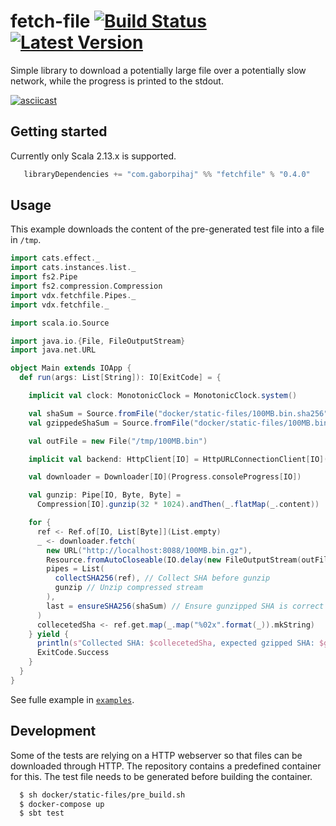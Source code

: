 # fetch-file [![Build Status](https://travis-ci.org/voidcontext/fetch-file.svg?branch=master)](https://travis-ci.org/voidcontext/fetch-file) [![Latest Version](https://img.shields.io/github/v/release/voidcontext/fetch-file)](https://github.com/voidcontext/fetch-file/releases)

Simple library to download a potentially large file over a potentially slow network, while the progress is printed to the stdout.

[![asciicast](https://asciinema.org/a/7kvI5otiStozvSx4UVgEEjCSA.svg)](https://asciinema.org/a/7kvI5otiStozvSx4UVgEEjCSA)

## Getting started

Currently only Scala 2.13.x is supported.

```scala
   libraryDependencies += "com.gaborpihaj" %% "fetchfile" % "0.4.0"
```

## Usage

This example downloads the content of the pre-generated test file into a file in `/tmp`.

```scala
import cats.effect._
import cats.instances.list._
import fs2.Pipe
import fs2.compression.Compression
import vdx.fetchfile.Pipes._
import vdx.fetchfile._

import scala.io.Source

import java.io.{File, FileOutputStream}
import java.net.URL

object Main extends IOApp {
  def run(args: List[String]): IO[ExitCode] = {

    implicit val clock: MonotonicClock = MonotonicClock.system()

    val shaSum = Source.fromFile("docker/static-files/100MB.bin.sha256").mkString.trim()
    val gzippedeShaSum = Source.fromFile("docker/static-files/100MB.bin.gz.sha256").mkString.trim()

    val outFile = new File("/tmp/100MB.bin")

    implicit val backend: HttpClient[IO] = HttpURLConnectionClient[IO](1024 * 16)

    val downloader = Downloader[IO](Progress.consoleProgress[IO])

    val gunzip: Pipe[IO, Byte, Byte] =
      Compression[IO].gunzip(32 * 1024).andThen(_.flatMap(_.content))

    for {
      ref <- Ref.of[IO, List[Byte]](List.empty)
      _ <- downloader.fetch(
        new URL("http://localhost:8088/100MB.bin.gz"),
        Resource.fromAutoCloseable(IO.delay(new FileOutputStream(outFile))),
        pipes = List(
          collectSHA256(ref), // Collect SHA before gunzip
          gunzip // Unzip compressed stream
        ),
        last = ensureSHA256(shaSum) // Ensure gunzipped SHA is correct
      )
      collecetedSha <- ref.get.map(_.map("%02x".format(_)).mkString)
    } yield {
      println(s"Collected SHA: $collecetedSha, expected gzipped SHA: $gzippedeShaSum")
      ExitCode.Success
    }
  }
}
```

See fulle example in [`examples`](https://github.com/voidcontext/fetch-file/tree/master/examples).


## Development

Some of the tests are relying on a HTTP webserver so that files can be downloaded through HTTP. The repository contains a predefined container for this. The test file needs to be generated before building the container.

```bash
  $ sh docker/static-files/pre_build.sh
  $ docker-compose up
  $ sbt test
```
